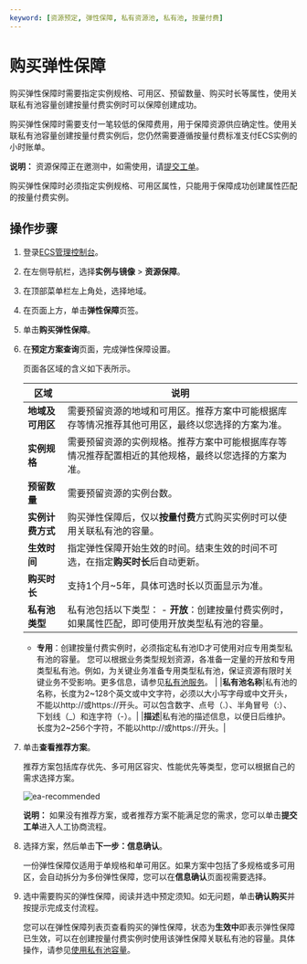 ```yaml
---
keyword: [资源预定, 弹性保障, 私有资源池, 私有池, 按量付费]
---
```


# 购买弹性保障

购买弹性保障时需要指定实例规格、可用区、预留数量、购买时长等属性，使用关联私有池容量创建按量付费实例时可以保障创建成功。

购买弹性保障时需要支付一笔较低的保障费用，用于保障资源供应确定性。使用关联私有池容量创建按量付费实例后，您仍然需要遵循按量付费标准支付ECS实例的小时账单。

**说明：** 资源保障正在邀测中，如需使用，请[提交工单](https://workorder-intl.console.aliyun.com/console.htm)。

购买弹性保障时必须指定实例规格、可用区属性，只能用于保障成功创建属性匹配的按量付费实例。

## 操作步骤

1.  登录[ECS管理控制台](https://ecs.console.aliyun.com)。

2.  在左侧导航栏，选择**实例与镜像** \> **资源保障**。

3.  在顶部菜单栏左上角处，选择地域。

4.  在页面上方，单击**弹性保障**页签。

5.  单击**购买弹性保障**。

6.  在**预定方案查询**页面，完成弹性保障设置。

    页面各区域的含义如下表所示。

    |区域|说明|
    |--|--|
    |**地域及可用区**|需要预留资源的地域和可用区。推荐方案中可能根据库存等情况推荐其他可用区，最终以您选择的方案为准。|
    |**实例规格**|需要预留资源的实例规格。推荐方案中可能根据库存等情况推荐配置相近的其他规格，最终以您选择的方案为准。|
    |**预留数量**|需要预留资源的实例台数。|
    |**实例计费方式**|购买弹性保障后，仅以**按量付费**方式购买实例时可以使用关联私有池的容量。|
    |**生效时间**|指定弹性保障开始生效的时间。结束生效的时间不可选，在指定**购买时长**后自动更新。|
    |**购买时长**|支持1个月~5年，具体可选时长以页面显示为准。|
    |**私有池类型**|私有池包括以下类型：    -   **开放**：创建按量付费实例时，如果属性匹配，即可使用开放类型私有池的容量。
    -   **专用**：创建按量付费实例时，必须指定私有池ID才可使用对应专用类型私有池的容量。
您可以根据业务类型规划资源，各准备一定量的开放和专用类型私有池。例如，为关键业务准备专用类型私有池，保证资源有限时关键业务不受影响。更多信息，请参见[私有池服务](/intl.zh-CN/标签与资源/资源保障/资源保障概述.md)。 |
    |**私有池名称**|私有池的名称，长度为2~128个英文或中文字符，必须以大小写字母或中文开头，不能以http://或https://开头。可以包含数字、点号（.）、半角冒号（:）、下划线（\_）和连字符（-）。|
    |**描述**|私有池的描述信息，以便日后维护。长度为2~256个字符，不能以http://或https://开头。|

7.  单击**查看推荐方案**。

    推荐方案包括库存优先、多可用区容灾、性能优先等类型，您可以根据自己的需求选择方案。

    ![ea-recommended](https://static-aliyun-doc.oss-accelerate.aliyuncs.com/assets/img/zh-CN/7300996061/p185062.png)

    **说明：** 如果没有推荐方案，或者推荐方案不能满足您的需求，您可以单击**提交工单**进入人工协商流程。

8.  选择方案，然后单击**下一步：信息确认**。

    一份弹性保障仅适用于单规格和单可用区。如果方案中包括了多规格或多可用区，会自动拆分为多份弹性保障，您可以在**信息确认**页面视需要选择。

9.  选中需要购买的弹性保障，阅读并选中预定须知。如无问题，单击**确认购买**并按提示完成支付流程。

    您可以在弹性保障列表页查看购买的弹性保障，状态为**生效中**即表示弹性保障已生效，可以在创建按量付费实例时使用该弹性保障关联私有池的容量。具体操作，请参见[使用私有池容量](/intl.zh-CN/标签与资源/资源保障/使用私有池容量.md)。



